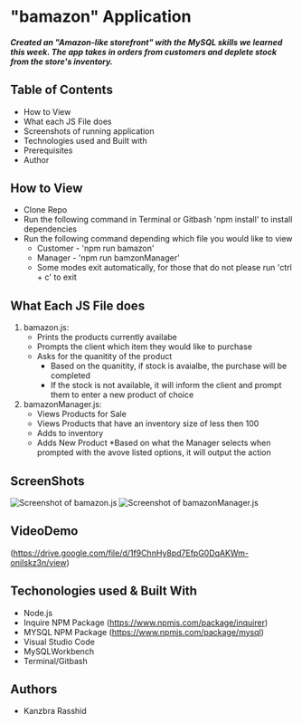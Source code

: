 # "bamazon" Application
##### Created an "Amazon-like storefront" with the MySQL skills we learned this week. The app takes in orders from customers and deplete stock from the store's inventory. 

## Table of Contents
* How to View
* What each JS File does
* Screenshots of running application
* Technologies used and Built with
* Prerequisites
* Author


## How to View
* Clone Repo
* Run the following command in Terminal or Gitbash 'npm install' to install dependencies
* Run the following command depending which file you would like to view
  * Customer -  'npm run bamazon'
  * Manager - 'npm run bamzonManager'
  * Some modes exit automatically, for those that do not please run 'ctrl + c' to exit
 
 ## What Each JS File does
 1. bamazon.js:
    * Prints the products currently availabe
    * Prompts the client which item they would like to purchase
    * Asks for the quanitity of the product
      * Based on the quanitity, if stock is avaialbe, the purchase will be completed
      * If the stock is not available, it will inform the client and prompt them to enter a new product of choice
 2. bamazonManager.js:
    * Views Products for Sale
    * Views Products that have an inventory size of less then 100
    * Adds to inventory
    * Adds New Product
      *Based on what the Manager selects when prompted with the avove listed options, it will output the action
    
 ## ScreenShots
 ![Screenshot of bamazon.js](https://github.com/kanzbra/bamazon/tree/master/images/bamazon.png)
 ![Screenshot of bamazonManager.js](https://github.com/kanzbra/bamazon/tree/master/images/bamazon.png)
 
 ## VideoDemo
 (https://drive.google.com/file/d/1f9ChnHy8pd7EfpG0DqAKWm-oniIskz3n/view)
    
 ## Techonologies used & Built With
 * Node.js
 * Inquire NPM Package (https://www.npmjs.com/package/inquirer)
 * MYSQL NPM Package (https://www.npmjs.com/package/mysql)
 * Visual Studio Code
 * MySQLWorkbench
 * Terminal/Gitbash

## Authors
 * Kanzbra Rasshid
